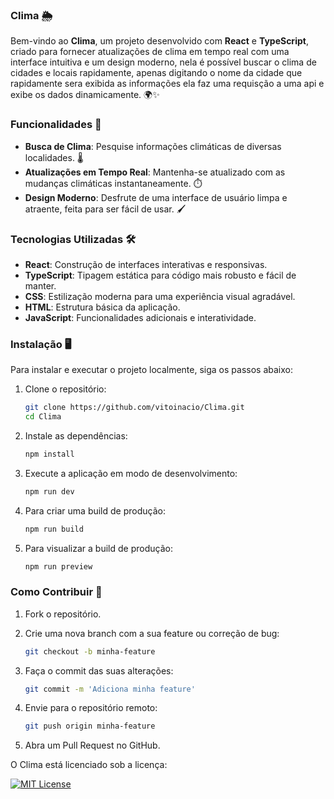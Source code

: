 ### Clima 🌦️

Bem-vindo ao **Clima**, um projeto desenvolvido com **React** e **TypeScript**, criado para fornecer atualizações de clima em tempo real com uma interface intuitiva e um design moderno, nela é possível buscar o clima de cidades e locais rapidamente, apenas digitando o nome da cidade que rapidamente sera exibida as informações ela faz uma requisção a uma api e exibe os dados dinamicamente. 🌍✨

### Funcionalidades 🚀

- **Busca de Clima**: Pesquise informações climáticas de diversas localidades. 🌡️
- **Atualizações em Tempo Real**: Mantenha-se atualizado com as mudanças climáticas instantaneamente. ⏱️
- **Design Moderno**: Desfrute de uma interface de usuário limpa e atraente, feita para ser fácil de usar. 🖌️

### Tecnologias Utilizadas 🛠️

- **React**: Construção de interfaces interativas e responsivas.
- **TypeScript**: Tipagem estática para código mais robusto e fácil de manter.
- **CSS**: Estilização moderna para uma experiência visual agradável.
- **HTML**: Estrutura básica da aplicação.
- **JavaScript**: Funcionalidades adicionais e interatividade.

### Instalação 🖥️

Para instalar e executar o projeto localmente, siga os passos abaixo:

1. Clone o repositório:
   ```bash
   git clone https://github.com/vitoinacio/Clima.git
   cd Clima
   ```

2. Instale as dependências:
   ```bash
   npm install
   ```

3. Execute a aplicação em modo de desenvolvimento:
   ```bash
   npm run dev
   ```

4. Para criar uma build de produção:
   ```bash
   npm run build
   ```

5. Para visualizar a build de produção:
   ```bash
   npm run preview
   ```

### Como Contribuir 🤝

1. Fork o repositório.
2. Crie uma nova branch com a sua feature ou correção de bug:
   ```bash
   git checkout -b minha-feature
   ```

3. Faça o commit das suas alterações:
   ```bash
   git commit -m 'Adiciona minha feature'
   ```

4. Envie para o repositório remoto:
   ```bash
   git push origin minha-feature
   ```

5. Abra um Pull Request no GitHub.

O Clima está licenciado sob a licença:  

[![MIT License](https://img.shields.io/badge/License-MIT-green.svg)](https://choosealicense.com/licenses/mit/)
